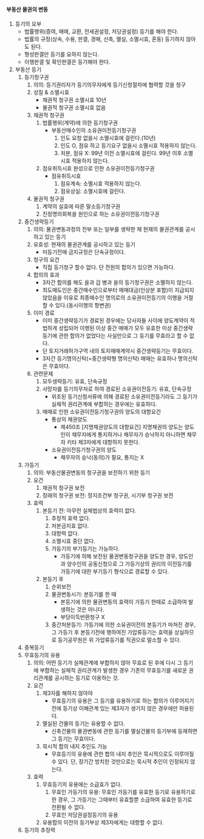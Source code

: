 #### 부동산 물권의 변동
1. 등기의 요부
    - 법률행위(증여, 매매, 교환, 전세권설정, 저당권설정) 등기를 해야 한다.
    - 법률의 규정(상속, 수용, 판결, 경매, 신축, 멸실, 소멸시효, 혼동) 등기하지 않아도 된다.
    - 형성판결만 등기를 요하지 않는다.
    - 이행판결 및 확인판결은 등기해야 한다.
2. 부동산 등기
    1. 등기청구권
        1. 의의: 등기권리자가 등기의무자에게 등기신청절차에 협력할 것을 청구
        2. 성질 & 소멸시효
            - 채권적 청구권 소멸시효 10년
            - 물권적 청구권 소멸시효 없음
        3. 채권적 청구권
            1. 법률행위(계약)에 의한 등기청구권
                - 부동산매수인의 소유권이전등기청구권
                    1. 인도 요청 없을시 소멸시효에 걸린다.(10년)
                    2. 인도 O, 점유 하고 등기요구 없을시 소멸시효 적용하지 않는다.
                    3. 처분, 점유 X: 99년 이전 소멸시효에 걸린다. 99년 이후 소멸시효 적용하지 않는다.
            2. 점유취득시효 완성으로 인한 소유권이전등기청구권
                - 점유취득시효
                    1. 점유계속: 소멸시효 적용하지 않는다.
                    2. 점유상실: 소멸시효에 걸린다.
        4. 물권적 청구권
            1. 계약의 실효에 따른 말소등기청구권
            2. 진정명의회복을 원인으로 하는 소유권이전등기청구권
    2. 중간생략등기
        1. 의의: 물권변동과정의 전부 또는 일부를 생략한 채 현재의 물권관계를 공시하고 있는 등기
        2. 유효성: 현재의 물권관계를 공시하고 있는 등기
            - 미등기전매 금지규정은 단속규정이다.
        3. 청구의 요건
            - 직접 등기청구 할수 없다. 단 전원의 합의가 있으면 가능하다.
        4. 합의의 효과
            - 3자간 합의를 해도 을과 갑 병과 을의 등기청구권은 소멸하지 않는다.
            - 최도매도인은 중간매수인으로부터 매매대금(인상분 포함)이 지급되지 않았음을 이유로 최종매수인 명의로의 소유권이전등기의 이행을 거절할 수 있다.(동시이행의 항변권)
        5. 이미 경료
            - 이미 중간생략등기가 경료된 경우에는 당사자들 사이에 양도계약이 적법하게 성립되어 이행된 이상 중간 매매가 모두 유효한 이상 중간생략등기에 관한 합의가 없었다는 사실만으로 그 등기를 무효라고 할 수 없다.
            - 단 토지거래허가구역 내의 토지매매계약시 중간생략등기는 무효이다.
            - 3자간 등기명의신탁(=중간생략형 명의신탁) 매매는 유효하나 명의신탁은 무효이다.
        6. 관련문제
            1. 모두생략등기: 유효, 단속규정
            2. 사망자를 등기의무자로 하여 경료된 소유권이전등기: 유효, 단속규정
                - 위조된 등기신청서류에 의해 경료된 소유권이전등기라도 그 등기가 실체적 권리관계에 부합하는 경우에는 유효하다.
            3. 매매로 인한 소유권이전등기청구권의 양도의 대항요건
                - 통상의 채권양도
                    - 제450조 [지명채권양도의 대항요건] 지명채권의 양도는 양도인이 채무자에게 통지하거나 채무자가 승낙하지 아니하면 채무자 키타 제3자에게 대항하지 못한다.
                - 소유권이전등기청구권의 양도
                    - 채무자의 승낙(동의)가 필요, 통지는 X
    3. 가등기
        1. 의의: 부동산물권변동의 청구권을 보전하기 위한 등기
        2. 요건
            1. 채권적 청구권 보전
            2. 장래의 청구권 보전: 정지조건부 청구권, 시기부 청구권 보전
        3. 효력
            1. 본등기 전: 아무런 실체법상의 효력이 없다.
                1. 추정적 효력 없다.
                2. 처분금지효 없다.
                3. 대항력 없다.
                4. 소멸시효 중단 없다.
                5. 가등기의 부기등기는 가능하다.
                    - 가등기에 의해 보전된 물권변동청구권을 양도한 경우, 양도인과 양수인의 공동신청으로 그 가등기상의 권리의 이전등기를 가등기에 대한 부기등기 형식으로 경료할 수 있다.
            2. 본등기 후
                1. 순위보전
                2. 물권변동시기: 본등기를 한 때
                    - 본등기에 의한 물권변동의 효력이 가등기 한때로 소급하여 발생하는 것은 아니다.
                    - 부당이득반환청구 X
                3. 중간처분등기: 가등기에 의한 소유권이전의 본등기가 마쳐진 경우, 그 가등기 후 본등기전에 행하여진 가압류등기는 효력을 상실하므로 등기공무원은 위 가압류등기를 직권으로 말소할 수 있다.
    4. 중복등기
    5. 무효등기의 유용
        1. 의의: 어떤 등기가 실체관계에 부합하지 않아 무효로 된 후에 다시 그 등기에 부합하는 실체적 권리관계가 발생한 경우 기존의 무효등기를 새로운 권리관계를 공시하는 등기로 이용하는 것.
        2. 요건
            1. 제3자를 해하지 않아야
                - 무효등기의 유용은 그 등기를 유용하기로 하는 합의가 이루어지기 전에 등기상 이해관계 있는 제3자가 생기지 않은 경우에만 허용된다.
            2. 멸실된 건물의 등기는 유용할 수 없다.
                - 신축건물의 물권변동에 관한 등기를 멸실건물의 등기부에 등재하면 그 등기는 무효이다.
            3. 묵시적 합의 내지 추인도 가능
                - 무효등기의 유용에 관한 합의 내지 추인은 묵시적으로도 이루어질 수 있다. 단, 장기간 방치한 것만으로는 묵시적 추인이 인정되지 않는다.
        3. 효력
            1. 무효등기의 유용에는 소급효가 없다.
                1. 무효인 가등기의 유용: 무효인 가등기를 유효한 등기로 유용하기로 한 경우, 그 가등기는 그때부터 유효할뿐 소급하여 유효한 등기로 전환될 수 없다.
                2. 무효인 저당권설정등기의 유용
            2. 유용합의 이전의 등기부상 제3자에게는 대항할 수 없다.
    6. 등기의 추정력
